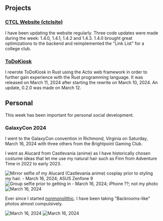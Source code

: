
## Projects

### [CTCL Website (ctclsite)](/projects/ctclsite/)
I have been updating the website regularly. Three code updates were made during the week: 1.4.0, 1.4.1, 1.4.2 and 1.4.3. 1.4.0 brought great optimizations to the backend and reimplemented the "Link List" for a college club.

### [ToDoKiosk](/projects/todokiosk/)
I rewrote ToDoKiosk in Rust using the Actix web framework in order to further gain experience with the Rust programming language. It was released on March 11, 2024 after starting the rewrite on March 10, 2024. An update, 0.2.0 was made on March 12.

## Personal
This week has been important for personal social development.

### GalaxyCon 2024
I went to the GalaxyCon convention in Richmond, Virginia on Saturday, March 16, 2024 with three others from the Brightpoint Gaming Club. 

I went as Alucard from Castlevania (anime) as I have historically chosen costume ideas that let me use my natural hair such as Finn from Adventure Time in 2022 to early 2023.


<img src="/static/pages/blog/14/selfie_1.webp" title="Mirror selfie of my Alucard (Castlevania anime) cosplay prior to styling my hair. - March 16, 2024; ASUS Zenfone 9"/>



<img src="/static/pages/blog/14/group_selfie_nonctcl.webp" title="Group selfie prior to getting in - March 16, 2024; iPhone ??; not my photo"/>



<img src="/static/pages/blog/14/amogus.webp" title="March 16, 2024"/>


Ever since I started [nonmonolithic](/projects/nonmono/). I have been taking "Backrooms-like" photos almost compulsively.


<img src="/static/pages/blog/14/backrooms_1.webp" title="March 16, 2024"/>


<img src="/static/pages/blog/14/backrooms_2.webp" title="March 16, 2024"/>

